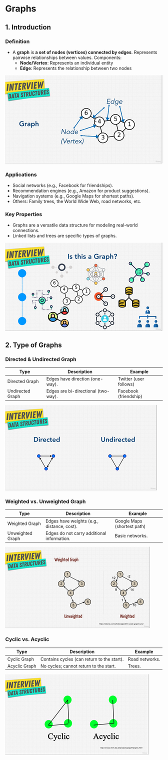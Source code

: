 # Graphs

## 1. Introduction

### Definition
- A **graph** is **a set of nodes (vertices) connected by edges**. Represents pairwise relationships between values. Components:
  - **Node/Vertex**: Represents an individual entity
  - **Edge**: Represents the relationship between two nodes

![Graph](../assets/graph.png)

### Applications
- Social networks (e.g., Facebook for friendships).
- Recommendation engines (e.g., Amazon for product suggestions).
- Navigation systems (e.g., Google Maps for shortest paths).
- Others: Family trees, the World Wide Web, road networks, etc.

### Key Properties
- Graphs are a versatile data structure for modeling real-world connections. 
- Linked lists and trees are specific types of graphs.

![Graph](../assets/graph-real-world.png)

## 2. Type of Graphs
### Directed & Undirected Graph
| Type             | Description                              | Example                |
|------------------|------------------------------------------|------------------------|
| Directed Graph   | Edges have direction (one-way).          | Twitter (user follows) |
| Undirected Graph | Edges are bi-directional (two-way).      | Facebook (friendship)  |

![Graph](../assets/graph-directed-undirected.png)

### Weighted vs. Unweighted Graph
| Type             | Description                                | Example                     |
|------------------|--------------------------------------------|-----------------------------|
| Weighted Graph   | Edges have weights (e.g., distance, cost). | Google Maps (shortest path) |
| Unweighted Graph | Edges do not carry additional information. | Basic networks.             |

![Graph](../assets/graph-weighted-unweighted.png)

### Cyclic vs. Acyclic
| Type            | Description                               | Example            |
|-----------------|-------------------------------------------|--------------------|
| Cyclic Graph    | Contains cycles (can return to the start).| Road networks.     |
| Acyclic Graph   | No cycles; cannot return to the start.    | Trees.             |

![Graph](../assets/graph-cyclic-acyclic.png)


